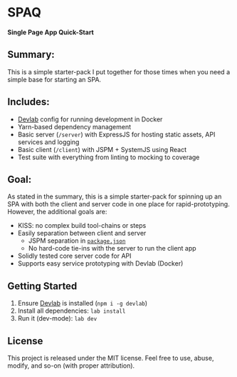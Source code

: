 # SPAQ
**Single Page App Quick-Start**

## Summary:

This is a simple starter-pack I put together for those times when you need a simple base for starting an SPA.

## Includes:

* [Devlab](https://github.com/TechnologyAdvice/Devlab) config for running development in Docker
* Yarn-based dependency management
* Basic server (`/server`) with ExpressJS for hosting static assets, API services and logging
* Basic client (`/client`) with JSPM + SystemJS using React
* Test suite with everything from linting to mocking to coverage

## Goal:

As stated in the summary, this is a simple starter-pack for spinning up an SPA with both the client and server code in one place for rapid-prototyping. However, the additional goals are:

* KISS: no complex build tool-chains or steps
* Easily separation between client and server
  * JSPM separation in [`package.json`](/package.json)
  * No hard-code tie-ins with the server to run the client app
* Solidly tested core server code for API
* Supports easy service prototyping with Devlab (Docker)

## Getting Started

1. Ensure [Devlab](https://github.com/TechnologyAdvice/Devlab) is installed (`npm i -g devlab`)
2. Install all dependencies: `lab install`
3. Run it (dev-mode): `lab dev`

## License

This project is released under the MIT license. Feel free to use, abuse, modify, and so-on (with proper attribution).
